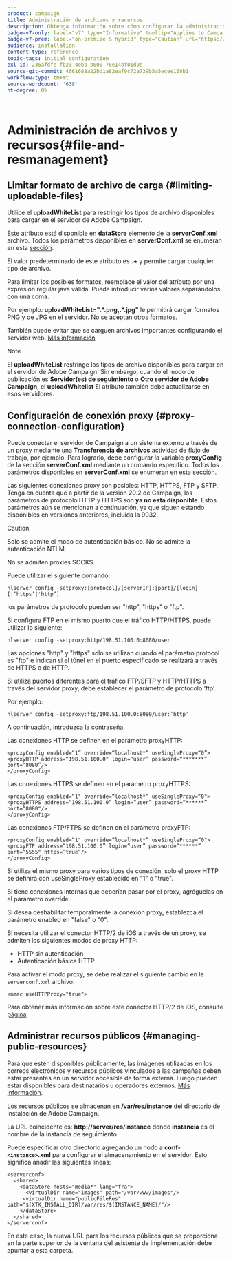 ```yaml
---
product: campaign
title: Administración de archivos y recursos
description: Obtenga información sobre cómo configurar la administración de archivos y recursos en Campaign
badge-v7-only: label="v7" type="Informative" tooltip="Applies to Campaign Classic v7 only"
badge-v7-prem: label="on-premise & hybrid" type="Caution" url="https://experienceleague.adobe.com/docs/campaign-classic/using/installing-campaign-classic/architecture-and-hosting-models/hosting-models-lp/hosting-models.html" tooltip="Applies to on-premise and hybrid deployments only"
audience: installation
content-type: reference
topic-tags: initial-configuration
exl-id: 236afdfe-fb23-4ebb-b000-76e14bf01d9e
source-git-commit: 4661688a22bd1a82eaf9c72a739b5a5ecee168b1
workflow-type: tm+mt
source-wordcount: '638'
ht-degree: 0%

---
```


# Administración de archivos y recursos{#file-and-resmanagement}



## Limitar formato de archivo de carga {#limiting-uploadable-files}

Utilice el **uploadWhiteList** para restringir los tipos de archivo disponibles para cargar en el servidor de Adobe Campaign.

Este atributo está disponible en **dataStore** elemento de la **serverConf.xml** archivo. Todos los parámetros disponibles en **serverConf.xml** se enumeran en esta [sección](../../installation/using/the-server-configuration-file.md).

El valor predeterminado de este atributo es **.+** y permite cargar cualquier tipo de archivo.

Para limitar los posibles formatos, reemplace el valor del atributo por una expresión regular java válida. Puede introducir varios valores separándolos con una coma.

Por ejemplo: **uploadWhiteList=&quot;.&#42;.png,.&#42;.jpg&quot;** le permitirá cargar formatos PNG y de JPG en el servidor. No se aceptan otros formatos.

También puede evitar que se carguen archivos importantes configurando el servidor web. [Más información](web-server-configuration.md)

>[!NOTE]
>
>El **uploadWhiteList** restringe los tipos de archivo disponibles para cargar en el servidor de Adobe Campaign. Sin embargo, cuando el modo de publicación es **Servidor(es) de seguimiento** o **Otro servidor de Adobe Campaign**, el **uploadWhitelist** El atributo también debe actualizarse en esos servidores.

## Configuración de conexión proxy {#proxy-connection-configuration}

Puede conectar el servidor de Campaign a un sistema externo a través de un proxy mediante una **Transferencia de archivos** actividad de flujo de trabajo, por ejemplo. Para lograrlo, debe configurar la variable **proxyConfig** de la sección **serverConf.xml** mediante un comando específico. Todos los parámetros disponibles en **serverConf.xml** se enumeran en esta [sección](../../installation/using/the-server-configuration-file.md).

Las siguientes conexiones proxy son posibles: HTTP, HTTPS, FTP y SFTP. Tenga en cuenta que a partir de la versión 20.2 de Campaign, los parámetros de protocolo HTTP y HTTPS son **ya no está disponible**. Estos parámetros aún se mencionan a continuación, ya que siguen estando disponibles en versiones anteriores, incluida la 9032.

>[!CAUTION]
>
>Solo se admite el modo de autenticación básico. No se admite la autenticación NTLM.
>
>No se admiten proxies SOCKS.

Puede utilizar el siguiente comando:

```
nlserver config -setproxy:[protocol]/[serverIP]:[port]/[login][:‘https’|'http’]
```

los parámetros de protocolo pueden ser &quot;http&quot;, &quot;https&quot; o &quot;ftp&quot;.

Si configura FTP en el mismo puerto que el tráfico HTTP/HTTPS, puede utilizar lo siguiente:

```
nlserver config -setproxy:http/198.51.100.0:8080/user
```

Las opciones &quot;http&quot; y &quot;https&quot; solo se utilizan cuando el parámetro protocol es &quot;ftp&quot; e indican si el túnel en el puerto especificado se realizará a través de HTTPS o de HTTP.

Si utiliza puertos diferentes para el tráfico FTP/SFTP y HTTP/HTTPS a través del servidor proxy, debe establecer el parámetro de protocolo ‘ftp’.


Por ejemplo:

```
nlserver config -setproxy:ftp/198.51.100.0:8080/user:’http’
```

A continuación, introduzca la contraseña.

Las conexiones HTTP se definen en el parámetro proxyHTTP:

```
<proxyConfig enabled=“1” override=“localhost*” useSingleProxy=“0”>
<proxyHTTP address=“198.51.100.0" login=“user” password=“*******” port=“8080”/>
</proxyConfig>
```

Las conexiones HTTPS se definen en el parámetro proxyHTTPS:

```
<proxyConfig enabled=“1" override=“localhost*” useSingleProxy=“0">
<proxyHTTPS address=“198.51.100.0” login=“user” password=“******” port=“8080"/>
</proxyConfig>
```

Las conexiones FTP/FTPS se definen en el parámetro proxyFTP:

```
<proxyConfig enabled=“1" override=“localhost*” useSingleProxy=“0">
<proxyFTP address=“198.51.100.0” login=“user” password=“******” port=“5555" https=”true”/>
</proxyConfig>
```

Si utiliza el mismo proxy para varios tipos de conexión, solo el proxy HTTP se definirá con useSingleProxy establecido en &quot;1&quot; o &quot;true&quot;.

Si tiene conexiones internas que deberían pasar por el proxy, agréguelas en el parámetro override.

Si desea deshabilitar temporalmente la conexión proxy, establezca el parámetro enabled en &quot;false&quot; o &quot;0&quot;.

Si necesita utilizar el conector HTTP/2 de iOS a través de un proxy, se admiten los siguientes modos de proxy HTTP:

* HTTP sin autenticación
* Autenticación básica HTTP

Para activar el modo proxy, se debe realizar el siguiente cambio en la `serverconf.xml` archivo:

```
<nmac useHTTPProxy="true">
```

Para obtener más información sobre este conector HTTP/2 de iOS, consulte [página](../../delivery/using/about-mobile-app-channel.md).

## Administrar recursos públicos {#managing-public-resources}

Para que estén disponibles públicamente, las imágenes utilizadas en los correos electrónicos y recursos públicos vinculados a las campañas deben estar presentes en un servidor accesible de forma externa. Luego pueden estar disponibles para destinatarios u operadores externos. [Más información](../../installation/using/deploying-an-instance.md#managing-public-resources).

Los recursos públicos se almacenan en **/var/res/instance** del directorio de instalación de Adobe Campaign.

La URL coincidente es: **http://server/res/instance** donde **instancia** es el nombre de la instancia de seguimiento.

Puede especificar otro directorio agregando un nodo a **conf-`<instance>`.xml** para configurar el almacenamiento en el servidor. Esto significa añadir las siguientes líneas:

```
<serverconf>
  <shared>
    <dataStore hosts="media*" lang="fra">
      <virtualDir name="images" path="/var/www/images"/>
     <virtualDir name="publicFileRes" path="$(XTK_INSTALL_DIR)/var/res/$(INSTANCE_NAME)/"/>
    </dataStore>
  </shared>
</serverconf>
```

En este caso, la nueva URL para los recursos públicos que se proporciona en la parte superior de la ventana del asistente de implementación debe apuntar a esta carpeta.
